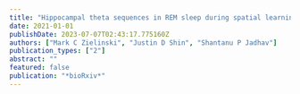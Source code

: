 ```yaml
---
title: "Hippocampal theta sequences in REM sleep during spatial learning"
date: 2021-01-01
publishDate: 2023-07-07T02:43:17.775160Z
authors: ["Mark C Zielinski", "Justin D Shin", "Shantanu P Jadhav"]
publication_types: ["2"]
abstract: ""
featured: false
publication: "*bioRxiv*"
---
```


